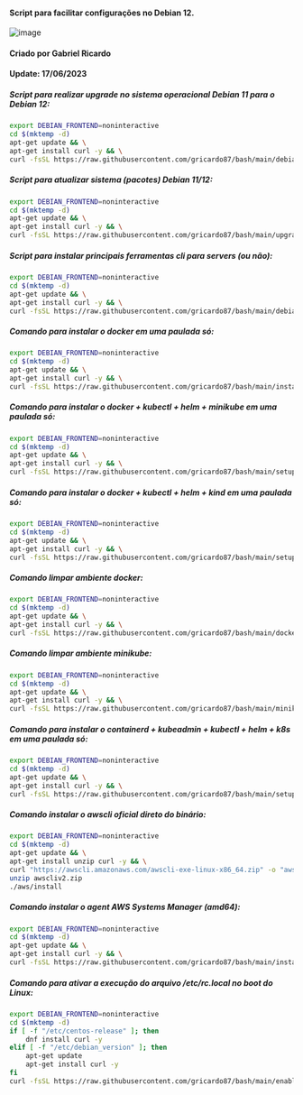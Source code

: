 #### Script para facilitar configurações no Debian 12.

![image](https://github.com/gricardo87/bash/assets/4189536/af1ba9f1-cdd4-4e50-8992-64fda281c11a)

#### Criado por Gabriel Ricardo
#### Update: 17/06/2023

##### Script para realizar upgrade no  sistema operacional Debian 11 para o Debian 12:

```bash
export DEBIAN_FRONTEND=noninteractive
cd $(mktemp -d)
apt-get update && \
apt-get install curl -y && \
curl -fsSL https://raw.githubusercontent.com/gricardo87/bash/main/debian-upgrade-11-to-12.sh | bash -
```
##### Script para atualizar sistema (pacotes) Debian 11/12:
```bash
export DEBIAN_FRONTEND=noninteractive
cd $(mktemp -d)
apt-get update && \
apt-get install curl -y && \
curl -fsSL https://raw.githubusercontent.com/gricardo87/bash/main/upgrade.sh | bash -
```

##### Script para instalar principais ferramentas cli para servers (ou não):
```bash
export DEBIAN_FRONTEND=noninteractive
cd $(mktemp -d)
apt-get update && \
apt-get install curl -y && \
curl -fsSL https://raw.githubusercontent.com/gricardo87/bash/main/debian-setup.sh | bash -
```
##### Comando para instalar o docker em uma paulada só:
```bash
export DEBIAN_FRONTEND=noninteractive
cd $(mktemp -d)
apt-get update && \
apt-get install curl -y && \
curl -fsSL https://raw.githubusercontent.com/gricardo87/bash/main/install-docker.sh | bash -
```

##### Comando para instalar o docker + kubectl + helm + minikube em uma paulada só:
```bash
export DEBIAN_FRONTEND=noninteractive
cd $(mktemp -d)
apt-get update && \
apt-get install curl -y && \
curl -fsSL https://raw.githubusercontent.com/gricardo87/bash/main/setup-minikube-debian.sh | bash -
```

##### Comando para instalar o docker + kubectl + helm + kind em uma paulada só:
```bash
export DEBIAN_FRONTEND=noninteractive
cd $(mktemp -d)
apt-get update && \
apt-get install curl -y && \
curl -fsSL https://raw.githubusercontent.com/gricardo87/bash/main/setup-kind-debian.sh | bash -
```

##### Comando limpar ambiente docker:
```bash
export DEBIAN_FRONTEND=noninteractive
cd $(mktemp -d)
apt-get update && \
apt-get install curl -y && \
curl -fsSL https://raw.githubusercontent.com/gricardo87/bash/main/docker-clean.sh | bash -
```

##### Comando limpar ambiente minikube:
```bash
export DEBIAN_FRONTEND=noninteractive
cd $(mktemp -d)
apt-get update && \
apt-get install curl -y && \
curl -fsSL https://raw.githubusercontent.com/gricardo87/bash/main/minikube-clean.sh | bash -
```

##### Comando para instalar o containerd + kubeadmin + kubectl + helm + k8s em uma paulada só:
```bash
export DEBIAN_FRONTEND=noninteractive
cd $(mktemp -d)
apt-get update && \
apt-get install curl -y && \
curl -fsSL https://raw.githubusercontent.com/gricardo87/bash/main/setup-k8s-debian.sh | bash -
```

##### Comando instalar o awscli oficial direto do binário:
```bash
export DEBIAN_FRONTEND=noninteractive
cd $(mktemp -d)
apt-get update && \
apt-get install unzip curl -y && \
curl "https://awscli.amazonaws.com/awscli-exe-linux-x86_64.zip" -o "awscliv2.zip"
unzip awscliv2.zip
./aws/install
```

##### Comando instalar o agent AWS Systems Manager (amd64):
```bash
export DEBIAN_FRONTEND=noninteractive
cd $(mktemp -d)
apt-get update && \
apt-get install curl -y && \
curl -fsSL https://raw.githubusercontent.com/gricardo87/bash/main/install-ssm-debian-amd64.sh | bash -
```

##### Comando para ativar a execução do arquivo /etc/rc.local no boot do Linux:
```bash
export DEBIAN_FRONTEND=noninteractive
cd $(mktemp -d)
if [ -f "/etc/centos-release" ]; then
    dnf install curl -y
elif [ -f "/etc/debian_version" ]; then
    apt-get update
    apt-get install curl -y
fi
curl -fsSL https://raw.githubusercontent.com/gricardo87/bash/main/enable-rclocal.sh | bash -
```
